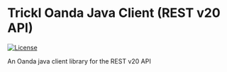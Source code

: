 # Trickl Oanda Java Client (REST v20 API)
[![License](https://img.shields.io/badge/License-Apache%202.0-blue.svg)](https://opensource.org/licenses/Apache-2.0)

An Oanda java client library for the REST v20 API

